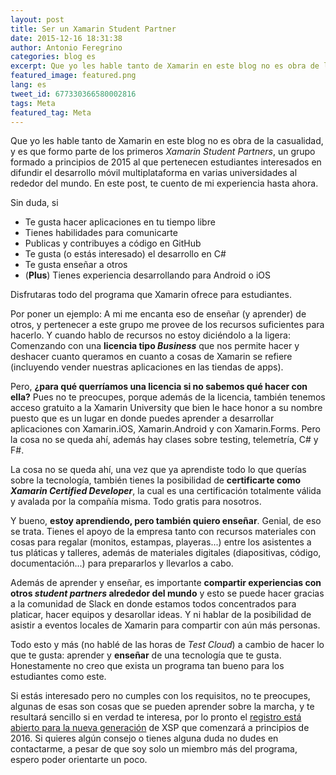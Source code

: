 ```yaml
---
layout: post
title: Ser un Xamarin Student Partner
date: 2015-12-16 18:31:38
author: Antonio Feregrino
categories: blog es
excerpt: Que yo les hable tanto de Xamarin en este blog no es obra de la casualidad, y es que formo parte de los primeros Xamarin Student Partners, un grupo formado a principios de 2015 formado por estudiantes interesadoes en difundir el desarrollo móvil.
featured_image: featured.png
lang: es
tweet_id: 677330366580002816
tags: Meta
featured_tag: Meta
---
```


Que yo les hable tanto de Xamarin en este blog no es obra de la casualidad, y es que formo parte de los primeros *Xamarin Student Partners*, un grupo formado a principios de 2015 al que pertenecen estudiantes interesados en difundir el desarrollo móvil multiplataforma en varias universidades al rededor del mundo. En este post, te cuento de mi experiencia hasta ahora.  
  
Sin duda, si 

 - Te gusta hacer aplicaciones en tu tiempo libre
 - Tienes habilidades para comunicarte
 - Publicas y contribuyes a código en GitHub
 - Te gusta (o estás interesado) el desarrollo en C#
 - Te gusta enseñar a otros
 - (**Plus**) Tienes experiencia desarrollando para Android o iOS
 
Disfrutaras todo del programa que Xamarin ofrece para estudiantes.  

Por poner un ejemplo: A mi me encanta eso de enseñar (y aprender) de otros, y pertenecer a este grupo me provee de los recursos suficientes para hacerlo. Y cuando hablo de recursos no estoy diciéndolo a la ligera: Comenzando con una **licencia tipo *Business*** que nos permite hacer y deshacer cuanto queramos en cuanto a cosas de Xamarin se refiere (incluyendo vender nuestras aplicaciones en las tiendas de apps).  
  
Pero, **¿para qué querríamos una licencia si no sabemos qué hacer con ella?** Pues no te preocupes, porque además de la licencia, también tenemos acceso gratuito a la Xamarin University que bien le hace honor a su nombre puesto que es un lugar en donde puedes aprender a desarrollar aplicaciones con Xamarin.iOS, Xamarin.Android y con Xamarin.Forms. Pero la cosa no se queda ahí, además hay clases sobre testing, telemetría, C# y F#.  
  
La cosa no se queda ahí, una vez que ya aprendiste todo lo que querías sobre la tecnología, también tienes la posibilidad de **certificarte como *Xamarin Certified Developer***, la cual es una certificación totalmente válida y avalada por la compañía misma. Todo gratis para nosotros.  

Y bueno, **estoy aprendiendo, pero también quiero enseñar**. Genial, de eso se trata. Tienes el apoyo de la empresa tanto con recursos materiales con cosas para regalar (monitos, estampas, playeras...) entre los asistentes a tus pláticas y talleres, además de materiales digitales (diapositivas, código, documentación...) para prepararlos y llevarlos a cabo.
    
Además de aprender y enseñar, es importante **compartir experiencias con otros *student partners* alrededor del mundo** y esto se puede hacer gracias a la comunidad de Slack en donde estamos todos concentrados para platicar, hacer equipos y desarollar ideas. Y ni hablar de la posibilidad de asistir a eventos locales de Xamarin para compartir con aún más personas.  
  
Todo esto y más (no hablé de las horas de *Test Cloud*) a cambio de hacer lo que te gusta: aprender y **enseñar** de una tecnología que te gusta. Honestamente no creo que exista un programa tan bueno para los estudiantes como este. 
  
Si estás interesado pero no cumples con los requisitos, no te preocupes, algunas de esas son cosas que se pueden aprender sobre la marcha, y te resultará sencillo si en verdad te interesa, por lo pronto el <a href="https://xamarin.com/student#partners" target="_blank">registro está abierto para la nueva generación</a> de XSP que comenzará a principios de 2016. Si quieres algún consejo o tienes alguna duda no dudes en contactarme, a pesar de que soy solo un miembro más del programa, espero poder orientarte un poco.  